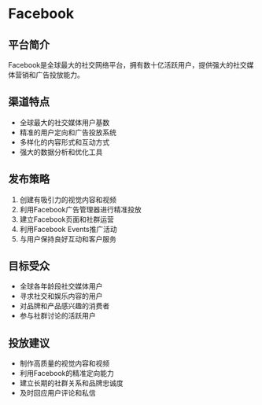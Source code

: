 # Facebook

## 平台简介
Facebook是全球最大的社交网络平台，拥有数十亿活跃用户，提供强大的社交媒体营销和广告投放能力。

## 渠道特点
- 全球最大的社交媒体用户基数
- 精准的用户定向和广告投放系统
- 多样化的内容形式和互动方式
- 强大的数据分析和优化工具

## 发布策略
1. 创建有吸引力的视觉内容和视频
2. 利用Facebook广告管理器进行精准投放
3. 建立Facebook页面和社群运营
4. 利用Facebook Events推广活动
5. 与用户保持良好互动和客户服务

## 目标受众
- 全球各年龄段社交媒体用户
- 寻求社交和娱乐内容的用户
- 对品牌和产品感兴趣的消费者
- 参与社群讨论的活跃用户

## 投放建议
- 制作高质量的视觉内容和视频
- 利用Facebook的精准定向能力
- 建立长期的社群关系和品牌忠诚度
- 及时回应用户评论和私信